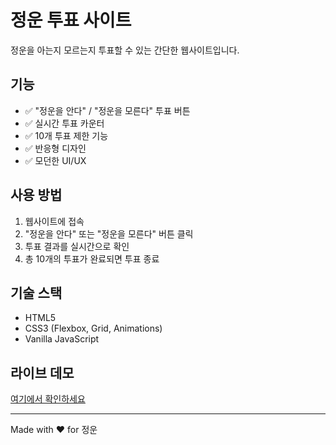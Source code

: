 # 정운 투표 사이트

정운을 아는지 모르는지 투표할 수 있는 간단한 웹사이트입니다.

## 기능

- ✅ "정운을 안다" / "정운을 모른다" 투표 버튼
- ✅ 실시간 투표 카운터
- ✅ 10개 투표 제한 기능
- ✅ 반응형 디자인
- ✅ 모던한 UI/UX

## 사용 방법

1. 웹사이트에 접속
2. "정운을 안다" 또는 "정운을 모른다" 버튼 클릭
3. 투표 결과를 실시간으로 확인
4. 총 10개의 투표가 완료되면 투표 종료

## 기술 스택

- HTML5
- CSS3 (Flexbox, Grid, Animations)
- Vanilla JavaScript

## 라이브 데모

[여기에서 확인하세요](https://yourusername.github.io/jeongun-vote-site)

---

Made with ❤️ for 정운
